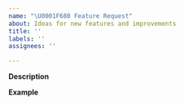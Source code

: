 ```yaml
---
name: "\U0001F680 Feature Request"
about: Ideas for new features and improvements
title: ''
labels: ''
assignees: ''

---
```


**Description**
<!-- A clear and concise description of the new feature. -->

**Example**
<!-- A simple example of the new feature in action (include PHP code, YAML config, etc.)
     If the new feature changes an existing feature, include a simple before/after comparison. -->
